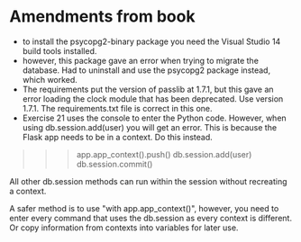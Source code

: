 # Amendments from book

* to install the psycopg2-binary package you need the Visual Studio 14 build tools installed. 
* however, this package gave an error when trying to migrate the database. Had to uninstall and use the psycopg2 package instead, which worked.
* The requirements put the version of passlib at 1.7.1, but this gave an error loading the clock module that has been deprecated. Use version 1.7.1. The requirements.txt file is correct in this one.
* Exercise 21 uses the console to enter the Python code. However, when using db.session.add(user) you will get an error. This is because the Flask app needs to be in a context. Do this instead.

>>> app.app_context().push() 
>>> db.session.add(user) 
>>> db.session.commit()

All other db.session methods can run within the session without recreating a context.

A safer method is to use "with app.app_context()", however, you need to enter every command that uses the db.session as every context is different. Or copy information from contexts into variables for later use.